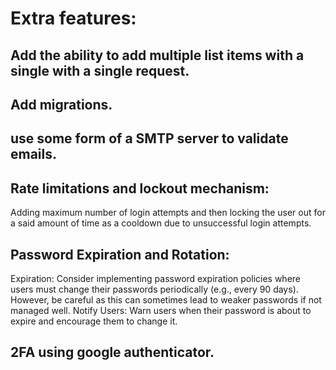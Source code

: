 # Extra features:

## Add the ability to add multiple list items with a single with a single request.

## Add migrations.

## use some form of a SMTP server to validate emails.

## Rate limitations and lockout mechanism:

Adding maximum number of login attempts and then locking the user out for a said amount of time as a cooldown due to unsuccessful login attempts.

## Password Expiration and Rotation:

Expiration: Consider implementing password expiration policies where users must change their passwords periodically (e.g., every 90 days). However, be careful as this can sometimes lead to weaker passwords if not managed well.
Notify Users: Warn users when their password is about to expire and encourage them to change it.

## 2FA using google authenticator.
